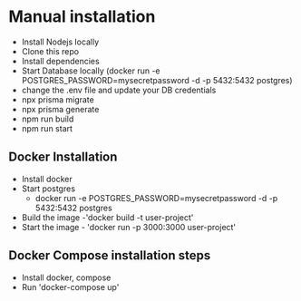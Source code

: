 # Manual installation

- Install Nodejs locally
- Clone this repo
- Install dependencies
- Start Database locally (docker run -e POSTGRES_PASSWORD=mysecretpassword -d -p 5432:5432 postgres)
- change the .env file and update your DB credentials
- npx prisma migrate
- npx prisma generate
- npm run build
- npm run start


## Docker Installation
- Install docker 
- Start postgres 
  - docker run -e POSTGRES_PASSWORD=mysecretpassword -d -p 5432:5432 postgres
- Build the image -'docker build -t user-project'
- Start the image - 'docker run -p 3000:3000 user-project'

## Docker Compose installation steps
- Install docker, compose
- Run 'docker-compose up'
